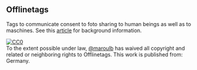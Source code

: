 ## Offlinetags

Tags to communicate consent to foto sharing to human beings as well as to maschines. See this [article](https://offlinetags.github.io/assets/Pallas_et_al-2014-Offlinetags_-_A_Novel_Privacy_Approach_to_Online_Photo_Sharing.pdf) for background information.

<p xmlns:dct="http://purl.org/dc/terms/" xmlns:vcard="http://www.w3.org/2001/vcard-rdf/3.0#">
  <a rel="license"
     href="http://creativecommons.org/publicdomain/zero/1.0/">
    <img src="https://licensebuttons.net/p/zero/1.0/88x31.png" style="border-style: none;" alt="CC0" />
  </a>
  <br />
  To the extent possible under law,
  <a rel="dct:publisher"
     href="https://offlinetags.github.io/about/">
    <span property="dct:title">@maroulb</span></a>
  has waived all copyright and related or neighboring rights to
  <span property="dct:title">Offlinetags</span>.
This work is published from:
<span property="vcard:Country" datatype="dct:ISO3166"
      content="DE" about="https://offlinetags.github.io/about/">
  Germany</span>.
</p>